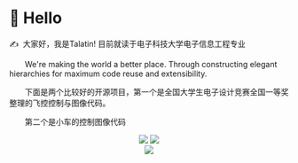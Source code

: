 #  🙋 Hello

<p>✍️&nbsp;&nbsp;大家好，我是Talatin! 目前就读于电子科技大学电子信息工程专业</p>
<p>&emsp;&emsp;We're making the world a better place. Through constructing elegant hierarchies for maximum code reuse and extensibility.</p>
<p>&emsp;&emsp;下面是两个比较好的开源项目，第一个是全国大学生电子设计竞赛全国一等奖整理的飞控控制与图像代码。</p>
<p>&emsp;&emsp;第二个是小车的控制图像代码</p>
<!-- 比较好的开源项目卡片 -->
<div align="center">
<a href="https://github.com/tualatinlz/NUEDC">
  <img src="https://github-readme-stats.vercel.app/api/pin/?username=tualatinlz&repo=NUEDC&theme=dark&bg_color=0d1117&hide_border=true" /></a>
<a href="https://github.com/tualatinlz/TDPS">
  <img src="https://github-readme-stats.vercel.app/api/pin/?username=tualatinlz&repo=TDPS&theme=dark&bg_color=0d1117&hide_border=true" /></a>
</div>
<div align="center"> <img src="https://metrics.lecoq.io/tualatinlz?template=classic&config.timezone=Asia%2FShanghai"> </div>

